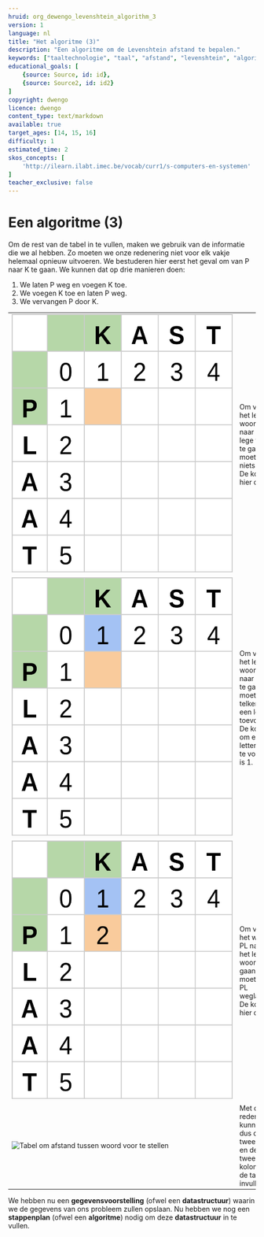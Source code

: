 ```yaml
---
hruid: org_dewengo_levenshtein_algorithm_3
version: 1
language: nl
title: "Het algoritme (3)"
description: "Een algoritme om de Levenshtein afstand te bepalen."
keywords: ["taaltechnologie", "taal", "afstand", "levenshtein", "algoritme"]
educational_goals: [
    {source: Source, id: id}, 
    {source: Source2, id: id2}
]
copyright: dwengo
licence: dwengo
content_type: text/markdown
available: true
target_ages: [14, 15, 16]
difficulty: 1
estimated_time: 2
skos_concepts: [
    'http://ilearn.ilabt.imec.be/vocab/curr1/s-computers-en-systemen'
]
teacher_exclusive: false
---
```


# Een algoritme (3)

Om de rest van de tabel in te vullen, maken we gebruik van de informatie die we al hebben. Zo moeten we onze redenering niet voor elk vakje helemaal opnieuw uitvoeren. We bestuderen hier eerst het geval om van P naar K te gaan. We kunnen dat op drie manieren doen:

1. We laten P weg en voegen K toe.
2. We voegen K toe en laten P weg.
3. We vervangen P door K.

<table>
    <tr>
        <td style="min-width:450px"><img src="img/levenshtein_example_step3.svg" alt="Tabel om afstand tussen woord voor te stellen" title="tabel om afstand tussen woord voor te stellen"></td>
        <td>Om van het lege woord naar het lege woord te gaan moeten we niets doen. De kost is hier dus 0.</td>
    </tr>
    <tr>
        <td><img src="img/levenshtein_example_step4a.svg" alt="Tabel om afstand tussen woord voor te stellen" title="tabel om afstand tussen woord voor te stellen"></td>
        <td>Om van het lege woord naar KAST te gaan moeten we telkens een letter toevoegen. De kost om een letter toe te voegen is 1.</td>
    </tr>
    <tr>
        <td><img src="img/levenshtein_example_step4b.svg" alt="Tabel om afstand tussen woord voor te stellen" title="tabel om afstand tussen woord voor te stellen"></td>
        <td>Om van het woord PL naar het lege woord te gaan moeten we PL weglaten. De kost is hier dus 2.</td>
    </tr>
    <tr>
        <td><img src="img/levenshtein_example_step2.svg" alt="Tabel om afstand tussen woord voor te stellen" title="tabel om afstand tussen woord voor te stellen"></td>
        <td>Met die redenering kunnen we dus de tweede rij en de tweede kolom van de tabel invullen.</td>
    </tr>
</table>


We hebben nu een **gegevensvoorstelling** (ofwel een **datastructuur**) waarin we de gegevens van ons probleem zullen opslaan. Nu hebben we nog een **stappenplan** (ofwel een **algoritme**) nodig om deze **datastructuur** in te vullen.